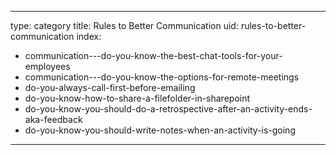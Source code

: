 
---
type: category
title: Rules to Better Communication
uid: rules-to-better-communication
index:
 - communication---do-you-know-the-best-chat-tools-for-your-employees
 - communication---do-you-know-the-options-for-remote-meetings
 - do-you-always-call-first-before-emailing
 - do-you-know-how-to-share-a-filefolder-in-sharepoint
 - do-you-know-you-should-do-a-retrospective-after-an-activity-ends-aka-feedback
 - do-you-know-you-should-write-notes-when-an-activity-is-going
---



